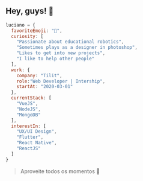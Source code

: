 <!-- <img width="auto" src="https://user-images.githubusercontent.com/36344130/89425360-47f5e500-d70f-11ea-8878-0e62b48caee9.png">

# Luciano Weslen

## Fala, Pessoal! 👋
Sou uma pessoa apaixonada pot tecnologia
<br/>Em busca de se tornar FullStack Developer

 ⚡ &nbsp; Estagiário de Desenvolvimento Web na **Tilit**
 <br/> :purple_heart: &nbsp; Buscando colaborar com projetos em **Front-end** usando **VueJS**
 <br/> :blush: &nbsp; Posso te ajudar com **HTML**, **CSS** e **Lógica de Programação**
 <br/> :computer: &nbsp; Minha stack: **VueJS** é **NodeJS**
 <br/> 💬  &nbsp; Sobre mim: Amo Robótica, no tempo livre gosto de ver uma série ou filme e sou muito caseiro
 <br/> :email: &nbsp; Entre em contato comigo: 
<br/>[![Linkedin Badge](https://img.shields.io/badge/-Linkedin-blue?style=flat-square&logo=Linkedin&logoColor=white&link=https://www.linkedin.com/in/lucianoweslen11/)](Linkedin) 
|
[![Instagram Badge](https://img.shields.io/badge/-Instagram-critical?style=flat-square&logo=instagram&logoColor=white&link=https://www.instagram.com/lucianoweslen11/)](https://www.instagram.com/lucianoweslen11/)
| 
[![Gmail Badge](https://img.shields.io/badge/-luciano.weslen11@gmail.com-c14438?style=flat-square&logo=Gmail&logoColor=white&link=mailto:tgmarinho@gmail.com)](mailto:luciano.weslen11@gmail.com)


### "Aproveite todos os momentos" -->

## Hey, guys! 👋

```js
luciano = {
  favoriteEmoji: "🚀",
  curiosity: [
    "Passionate about educational robotics",
    "Sometimes plays as a designer in photoshop",
    "Likes to get into new projects",
    "I like to help other people"
  ],
  work: {
    company: "Tilit",
    role:"Web Developer | Intership",
    startAt: "2020-03-01"
  },
  currentStack: [
    "VueJS",
    "NodeJS",
    "MongoDB"
  ],
  interestIn: [
    "UX/UI Design",
    "Flutter",
    "React Native",
    "ReactJS"
  ]
}
```

>Aproveite todos os momentos 🧡